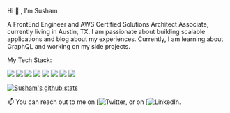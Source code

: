 Hi 👋 , I’m Susham

A FrontEnd Engineer and AWS Certified Solutions Architect Associate, currently living in Austin, TX. I am passionate about building scalable applications and blog about my experiences. Currently, I am learning about GraphQL and working on my side projects.


My Tech Stack:

![](https://img.shields.io/badge/OS-Linux-informational?style=flat&logo=Linux&logoColor=2bbc8a&color=2bbc8a)
![](https://img.shields.io/badge/Shell-Bash-informational?style=flat&logo=Linux&logoColor=2bbc8a&color=2bbc8a)
![](https://img.shields.io/badge/Library-React-informational?style=flat&logo=React&logoColor=2bbc8a&color=2bbc8a)
![](https://img.shields.io/badge/Tools-Docker-informational?style=flat&logo=Docker&logoColor=2bbc8a&color=2bbc8a)
![](https://img.shields.io/badge/Language-JavaScript-informational?style=flat&logo=JavaScript&logoColor=2bbc8a&color=2bbc8a)
![](https://img.shields.io/badge/Language-Java-informational?style=flat&logo=Java&logoColor=2bbc8a&color=2bbc8a)
![](https://img.shields.io/badge/Cloud-AWS-informational?style=flat&logo=Amazon&logoColor=2bbc8a&color=2bbc8a)
![](https://img.shields.io/badge/Editor-VisualStudioCode-informational?style=flat&logo=visualstudio&logoColor=2bbc8a&color=2bbc8a)



<!--
**susham/susham** is a ✨ _special_ ✨ repository because its `README.md` (this file) appears on your GitHub profile.

Here are some ideas to get you started:

- 🔭 I’m currently working on ...
- 🌱 I’m currently learning ...
- 👯 I’m looking to collaborate on ...
- 🤔 I’m looking for help with ...
- 💬 Ask me about ...
- 
- 😄 Pronouns: ...
- ⚡ Fun fact: ...
-->
[![Susham's github stats](https://github-readme-stats.vercel.app/api?username=susham)](https://github.com/susham/github-readme-stats)



📫 You can reach out to me on [![Twitter](https://twitter.com/susham_y), or on [![LinkedIn](https://www.linkedin.com/in/sushamkumar/).
